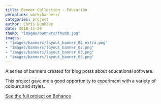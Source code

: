 ```yaml
---
title: Banner Collection - Education
permalink: work/banners/
categories: project
author: Chris Dunkley
date: 2018-11-29
thumb: "images/banners/thumb.jpg"
images:
- "images/banners/layout_banner_04_extra.png"
- "images/banners/layout_banner_02.png"
- "images/banners/layout_banner_03.png"
- "images/banners/layout_banner_05.png"
---
```


A series of banners created for blog posts about educational software.

This project gave me a good opportunity to experiment with a variety of colours and styles.

<a class="big-button" href="https://www.behance.net/gallery/62622005/Banner-Collection">See the full project on Behance</a>

</div>